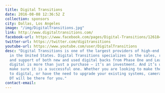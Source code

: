 ```yaml
---
title: Digital Transitions
date: 2016-08-08 12:36:52 Z
collection: sponsors
city: Dallas, Los Angeles
image: "/img/DigitalTransitions.jpg"
link: http://www.digitaltransitions.com/
facebook-url: https://www.facebook.com/pages/Digital-Transitions/126184805164
twitter-url: https://twitter.com/digitransitions
youtube-url: https://www.youtube.com/user/DigitalTransitions
desc: "Digital Transitions is one of the largest providers of high-end digital solutions
  in the United States. Digital Transitions specializes in the sales, rentals, training
  and support of both new and used digital backs from Phase One and Leaf. High end
  digital is more than just a purchase – it’s an investment. And it’s up to DT to
  make sure it is a successful one. Whether you are looking to make the transition
  to digital, or have the need to upgrade your existing systems, cameras and lenses,
  DT will be there for you."
contact-email:
---
```

